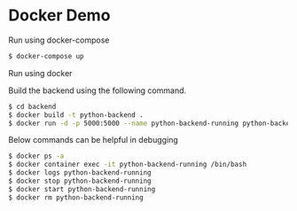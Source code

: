 # Docker Demo #

Run using docker-compose

```bash
$ docker-compose up
```

Run using docker

Build the backend using the following command.

```bash
$ cd backend
$ docker build -t python-backend .
$ docker run -d -p 5000:5000 --name python-backend-running python-backend
```

Below commands can be helpful in debugging

```bash
$ docker ps -a
$ docker container exec -it python-backend-running /bin/bash
$ docker logs python-backend-running
$ docker stop python-backend-running
$ docker start python-backend-running
$ docker rm python-backend-running
```